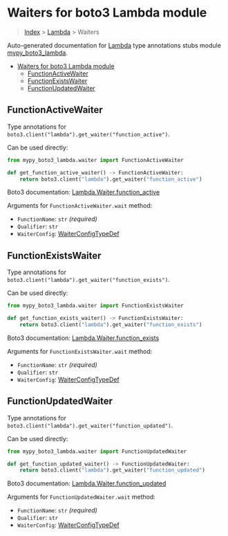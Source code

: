 # Waiters for boto3 Lambda module

> [Index](..) > [Lambda](.) > Waiters

Auto-generated documentation for
[Lambda](https://boto3.amazonaws.com/v1/documentation/api/1.17.78/reference/services/lambda.html#Lambda)
type annotations stubs module
[mypy_boto3_lambda](https://pypi.org/project/mypy-boto3-lambda/).

- [Waiters for boto3 Lambda module](#waiters-for-boto3-lambda-module)
  - [FunctionActiveWaiter](#functionactivewaiter)
  - [FunctionExistsWaiter](#functionexistswaiter)
  - [FunctionUpdatedWaiter](#functionupdatedwaiter)

## FunctionActiveWaiter

Type annotations for `boto3.client("lambda").get_waiter("function_active")`.

Can be used directly:

```python
from mypy_boto3_lambda.waiter import FunctionActiveWaiter

def get_function_active_waiter() -> FunctionActiveWaiter:
    return boto3.client("lambda").get_waiter("function_active")
```

Boto3 documentation:
[Lambda.Waiter.function_active](https://boto3.amazonaws.com/v1/documentation/api/1.17.78/reference/services/lambda.html#Lambda.Waiter.function_active)

Arguments for `FunctionActiveWaiter.wait` method:

- `FunctionName`: `str` *(required)*
- `Qualifier`: `str`
- `WaiterConfig`: [WaiterConfigTypeDef](./type_defs.md#waiterconfigtypedef)

## FunctionExistsWaiter

Type annotations for `boto3.client("lambda").get_waiter("function_exists")`.

Can be used directly:

```python
from mypy_boto3_lambda.waiter import FunctionExistsWaiter

def get_function_exists_waiter() -> FunctionExistsWaiter:
    return boto3.client("lambda").get_waiter("function_exists")
```

Boto3 documentation:
[Lambda.Waiter.function_exists](https://boto3.amazonaws.com/v1/documentation/api/1.17.78/reference/services/lambda.html#Lambda.Waiter.function_exists)

Arguments for `FunctionExistsWaiter.wait` method:

- `FunctionName`: `str` *(required)*
- `Qualifier`: `str`
- `WaiterConfig`: [WaiterConfigTypeDef](./type_defs.md#waiterconfigtypedef)

## FunctionUpdatedWaiter

Type annotations for `boto3.client("lambda").get_waiter("function_updated")`.

Can be used directly:

```python
from mypy_boto3_lambda.waiter import FunctionUpdatedWaiter

def get_function_updated_waiter() -> FunctionUpdatedWaiter:
    return boto3.client("lambda").get_waiter("function_updated")
```

Boto3 documentation:
[Lambda.Waiter.function_updated](https://boto3.amazonaws.com/v1/documentation/api/1.17.78/reference/services/lambda.html#Lambda.Waiter.function_updated)

Arguments for `FunctionUpdatedWaiter.wait` method:

- `FunctionName`: `str` *(required)*
- `Qualifier`: `str`
- `WaiterConfig`: [WaiterConfigTypeDef](./type_defs.md#waiterconfigtypedef)

